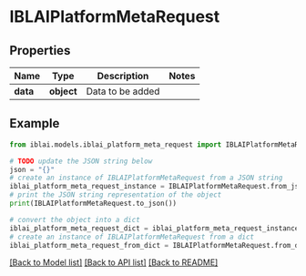 # IBLAIPlatformMetaRequest


## Properties

Name | Type | Description | Notes
------------ | ------------- | ------------- | -------------
**data** | **object** | Data to be added | 

## Example

```python
from iblai.models.iblai_platform_meta_request import IBLAIPlatformMetaRequest

# TODO update the JSON string below
json = "{}"
# create an instance of IBLAIPlatformMetaRequest from a JSON string
iblai_platform_meta_request_instance = IBLAIPlatformMetaRequest.from_json(json)
# print the JSON string representation of the object
print(IBLAIPlatformMetaRequest.to_json())

# convert the object into a dict
iblai_platform_meta_request_dict = iblai_platform_meta_request_instance.to_dict()
# create an instance of IBLAIPlatformMetaRequest from a dict
iblai_platform_meta_request_from_dict = IBLAIPlatformMetaRequest.from_dict(iblai_platform_meta_request_dict)
```
[[Back to Model list]](../README.md#documentation-for-models) [[Back to API list]](../README.md#documentation-for-api-endpoints) [[Back to README]](../README.md)


